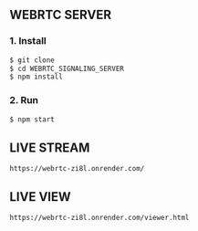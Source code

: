 ## WEBRTC SERVER
### 1. Install

```bash
$ git clone
$ cd WEBRTC_SIGNALING_SERVER
$ npm install
```

### 2. Run

```bash
$ npm start
```
## LIVE STREAM
`https://webrtc-zi8l.onrender.com/`

## LIVE VIEW
`https://webrtc-zi8l.onrender.com/viewer.html`
